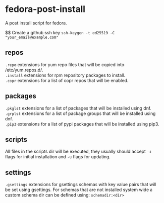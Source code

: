 # fedora-post-install
A post install script for fedora.

$$ Create a github ssh key
`ssh-keygen -t ed25519 -C "your_email@example.com"`

## repos

```.repo``` extensions for yum repo files that will be copied into /etc/yum.repos.d/.  
```.install``` extensions for rpm repository packages to install.  
```.copr``` extensions for a list of copr repos that will be enabled.  

## packages

```.pkglst``` extensions for a list of packages that will be installed using dnf.  
```.grplst``` extensions for a list of package groups that will be installed using dnf.  
```.pip3``` extensions for a list of pypi packages that will be installed using pip3.  

## scripts

All files in the scripts dir will be executed, they usually should accept ```-i``` flags for initial installation and ```-u``` flags for updating.

## settings
```.gsettings``` extensions for gsettings schemas with key value pairs that will be set using gsettings.
For schemas that are not installed system wide a custom schema dir can be defined using:
```schemadir:<dir>```

